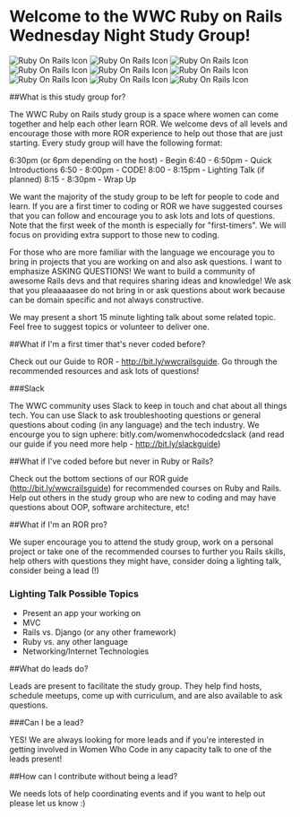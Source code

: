 # Welcome to the WWC Ruby on Rails Wednesday Night Study Group!

![Ruby On Rails Icon](http://files.softicons.com/download/application-icons/ruby-programming-icons-by-ahmad-galal/png/48/RubyOnRails.png)
![Ruby On Rails Icon](http://files.softicons.com/download/application-icons/ruby-programming-icons-by-ahmad-galal/png/48/RubyOnRails.png)
![Ruby On Rails Icon](http://files.softicons.com/download/application-icons/ruby-programming-icons-by-ahmad-galal/png/48/RubyOnRails.png)
![Ruby On Rails Icon](http://files.softicons.com/download/application-icons/ruby-programming-icons-by-ahmad-galal/png/48/RubyOnRails.png)
![Ruby On Rails Icon](http://files.softicons.com/download/application-icons/ruby-programming-icons-by-ahmad-galal/png/48/RubyOnRails.png)
![Ruby On Rails Icon](http://files.softicons.com/download/application-icons/ruby-programming-icons-by-ahmad-galal/png/48/RubyOnRails.png)
![Ruby On Rails Icon](http://files.softicons.com/download/application-icons/ruby-programming-icons-by-ahmad-galal/png/48/RubyOnRails.png)
![Ruby On Rails Icon](http://files.softicons.com/download/application-icons/ruby-programming-icons-by-ahmad-galal/png/48/RubyOnRails.png)
![Ruby On Rails Icon](http://files.softicons.com/download/application-icons/ruby-programming-icons-by-ahmad-galal/png/48/RubyOnRails.png)

##What is this study group for?

The WWC Ruby on Rails study group is a space where women can come together and help each other learn ROR. We welcome devs of all levels and encourage those with more ROR experience to help out those that are just starting. Every study group will have the following format:

6:30pm (or 6pm depending on the host) - Begin
6:40 - 6:50pm - Quick Introductions 
6:50 - 8:00pm - CODE!
8:00 - 8:15pm - Lighting Talk (if planned)
8:15 - 8:30pm - Wrap Up 

We want the majority of the study group to be left for people to code and learn. If you are a first timer to coding or ROR we have suggested courses that you can follow and encourage you to ask lots and lots of questions. Note that the first week of the month is especially for "first-timers". We will focus on providing extra support to those new to coding. 

For those who are more familiar with the language we encourage you to bring in projects that you are working on and also ask questions. I want to emphasize ASKING QUESTIONS! We want to build a community of awesome Rails devs and that requires sharing ideas and knowledge! We ask that you pleaaaaasee do not bring in or ask questions about work because can be domain specific and not always constructive. 

We may present a short 15 minute lighting talk about some related topic. Feel free to suggest topics or volunteer to deliver one.

##What if I'm a first timer that's never coded before?

Check out our Guide to ROR - http://bit.ly/wwcrailsguide. Go through the recommended resources and ask lots of questions!

###Slack

The WWC community uses Slack to keep in touch and chat about all things tech. You can use Slack to ask troubleshooting questions or general questions about coding (in any language) and the tech industry. We encourge you to sign uphere:  bitly.com/womenwhocodedcslack (and read our guide if you need more help - http://bit.ly/slackguide)

##What if I've coded before but never in Ruby or Rails?

Check out the bottom sections of our ROR guide (http://bit.ly/wwcrailsguide) for recommended courses on Ruby and Rails. Help out others in the study group who are new to coding and may have questions about OOP, software architecture, etc! 

##What if I'm an ROR pro?

We super encourage you to attend the study group, work on a personal project or take one of the recommended courses to further you Rails skills, help others with questions they might have, consider doing a lighting talk, consider being a lead (!)

### Lighting Talk Possible Topics

* Present an app your working on
* MVC
* Rails vs. Django (or any other framework)
* Ruby vs. any other language
* Networking/Internet Technologies

##What do leads do?

Leads are present to facilitate the study group. They help find hosts, schedule meetups, come up with curriculum, and are also available to ask questions.

###Can I be a lead?

YES! We are always looking for more leads and if you're interested in getting involved in Women Who Code in any capacity talk to one of the leads present!

##How can I contribute without being a lead?

We needs lots of help coordinating events and if you want to help out please let us know :)

